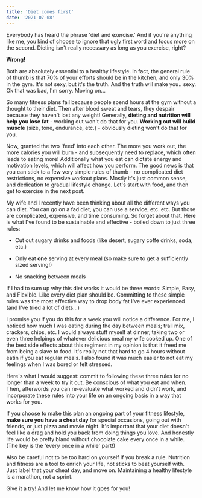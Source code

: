 ```yaml
---
title: 'Diet comes first'
date: '2021-07-08'
---
```


Everybody has heard the phrase 'diet and exercise.' And if you're anything like me, you kind of choose to ignore
that ugly first word and focus more on the second. Dieting isn't really necessary as long as you exercise, right?

**Wrong!**

Both are absolutely essential to a healthy lifestyle. In fact, the general rule of thumb is that 70% of your efforts
should be in the kitchen, and only 30% in the gym. It's not sexy, but it's the truth. And the truth will make you.. sexy. 
Ok that was bad, I'm sorry. Moving on...

So many fitness plans fail because people spend hours at the gym without a thought to their diet. Then after blood sweat and tears, they despair because they haven't lost any weight!
Generally, **dieting and nutrition will help you lose fat** - working out won't do that for you. 
**Working out will build muscle** (size, tone, endurance, etc.) - obviously dieting won't do that for you.

Now, granted the two 'feed' into each other. The more you work out, the more calories you will burn - and subsequently need to replace, which often leads to eating more! Additionally what you eat can dictate energy and motivation levels, 
which will affect how you perform. The good news is that you can stick to a few very simple rules of thumb - no complicated diet restrictions,
no expensive workout plans. Mostly it's just common sense, and dedication to gradual lifestyle change. Let's start with food, and then get to exercise in the next post.

My wife and I recently have been thinking about all the different ways you can diet. You can go on a fad diet, you can use a service, etc. etc.
But those are complicated, expensive, and time consuming. So forget about that. Here is what I've found to be sustainable and effective - boiled down 
to just three rules:

- Cut out sugary drinks and foods (like desert, sugary coffe drinks, soda, etc.)

- Only eat **one** serving at every meal (so make sure to get a sufficiently sized serving!)

- No snacking between meals

If I had to sum up why this diet works it would be three words: Simple, Easy, and Flexible. Like every diet plan should be. Committing to these simple rules 
was the most effective way to drop body fat I've ever experienced (and I've tried a lot of diets...) 

I promise you if you do this for a week you will notice a difference. For me, I noticed how much I was eating during the day between meals; trail mix, crackers, chips, etc. 
I would always stuff myself at dinner, taking two or even three helpings of whatever delicious meal my wife cooked up. One of the best side effects about this regiment in my opinion is that it freed me from being a slave to food. 
It's really not that hard to go 4 hours without eatin if you eat regular meals. I also found it was much easier to not eat my feelings when I was bored or felt stressed. 

Here's what I would suggest: commit to following these three rules for no longer than a week to try it out. Be conscious of what you eat and when. 
Then, afterwords you can re-evaluate what worked and didn't work, and incorporate these rules into your life on an ongoing basis in a way that works for you. 

If you choose to make this plan an ongoing part of your fitness lifestyle, **make sure you have a cheat day** for special occasions, going out with friends, or just pizza and movie night.
It's important that your diet doesn't feel like a drag and hold you back from doing things you love. And honestly life would be pretty bland without chocolate cake every once in a while.
(The key is the 'every once in a while' part!)

Also be careful not to be too hard on yourself if you break a rule. Nutrition and fitness are a tool to enrich your life, not sticks to beat yourself with. Just label that
your cheat day, and move on. Maintaining a healthy lifestyle is a marathon, not a sprint.

Give it a try! And let me know how it goes for you!